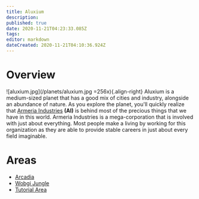 ```yaml
---
title: Aluxium
description: 
published: true
date: 2020-11-21T04:23:33.085Z
tags: 
editor: markdown
dateCreated: 2020-11-21T04:10:36.924Z
---
```


# Overview
![aluxium.jpg](/planets/aluxium.jpg =256x){.align-right}
Aluxium is a medium-sized planet that has a good mix of cities and industry, alongside an abundance of nature. As you explore the planet, you'll quickly realize that [Armeria Industries](/world/corporations/armeria-industries) **(AI)** is behind most of the precious things that we have in this world. Armeria Industries is a mega-corporation that is involved with just about everything. Most people make a living by working for this organization as they are able to provide stable careers in just about every field imaginable.
# Areas
- [Arcadia](/world/planets/aluxium/arcadia)
- [Wobgi Jungle](/world/planets/aluxium/wobgi-jungle)
- [Tutorial Area](/world/planets/aluxium/tutorial-area)